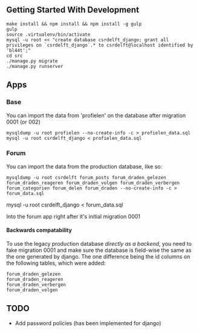 ## Getting Started With Development

    make install && npm install && npm install -g gulp
    gulp
    source .virtualenv/bin/activate
    mysql -u root << "create database csrdelft_django; grant all privileges on `csrdelft_django`.* to csrdelft@localhost identified by 'bl44t';"
    cd src
    ./manage.py migrate
    ./manage.py runserver

## Apps

### Base

You can import the data from 'profielen' on the database after migration 0001 (or 002)

    mysqldump -u root profielen --no-create-info -c > profielen_data.sql
    mysql -u root csrdelft_django < profielen_data.sql

### Forum

You can import the data from the production database, like so:

    mysqldump -u root csrdelft forum_posts forum_draden_gelezen forum_draden_reageren forum_draden_volgen forum_draden_verbergen forum_categorien forum_delen forum_draden --no-create-info -c > forum_data.sql
  mysql -u root csrdelft_django < forum_data.sql

Into the forum app right after it's initial migration 0001


#### Backwards compatability

To use the legacy production database *directly as a backend*, you need to
fake migration 0001 and make sure the database is field-wise the same as the one generated by
django. The one difference being the id columns on the following tables, which were added:

    forum_draden_gelezen
    forum_draden_reageren
    forum_draden_verbergen
    forum_draden_volgen

## TODO

- Add password policies (has been implemented for django)
